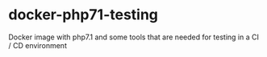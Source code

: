 # docker-php71-testing
Docker image with php7.1 and some tools that are needed for testing in a CI / CD environment

